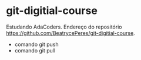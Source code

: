 # git-digitial-course
Estudando AdaCoders.
Endereço do repositório https://github.com/BeatrycePeres/git-digitial-course.

* comando git push
* comando git pull
